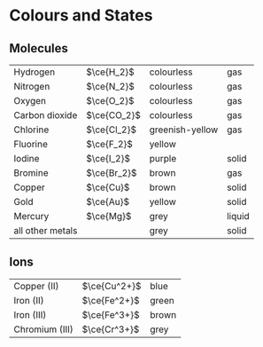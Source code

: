 # Colours and States

## Molecules

|                  |             |                  |        |
| ---------------- | ----------- | ---------------- | ------ |
| Hydrogen         | $\ce{H_2}$  | colourless       | gas    |
| Nitrogen         | $\ce{N_2}$  | colourless       | gas    |
| Oxygen           | $\ce{O_2}$  | colourless       | gas    |
| Carbon dioxide   | $\ce{CO_2}$ | colourless       | gas    |
| Chlorine         | $\ce{Cl_2}$ | greenish\-yellow | gas    |
| Fluorine         | $\ce{F_2}$  | yellow           |        |
| Iodine           | $\ce{I_2}$  | purple           | solid  |
| Bromine          | $\ce{Br_2}$ | brown            | gas    |
| Copper           | $\ce{Cu}$   | brown            | solid  |
| Gold             | $\ce{Au}$   | yellow           | solid  |
| Mercury          | $\ce{Mg}$   | grey             | liquid |
| all other metals |             | grey             | solid  |

## Ions

|                |              |       |
| -------------- | ------------ | ----- |
| Copper (II)    | $\ce{Cu^2+}$ | blue  |
| Iron (II)      | $\ce{Fe^2+}$ | green |
| Iron (III)     | $\ce{Fe^3+}$ | brown |
| Chromium (III) | $\ce{Cr^3+}$ | grey  |
